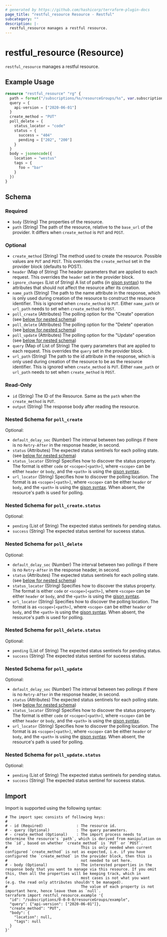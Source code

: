 ```yaml
---
# generated by https://github.com/hashicorp/terraform-plugin-docs
page_title: "restful_resource Resource - Restful"
subcategory: ""
description: |-
  restful_resource manages a restful resource.
---
```


# restful_resource (Resource)

`restful_resource` manages a restful resource.

## Example Usage

```terraform
resource "restful_resource" "rg" {
  path = format("/subscriptions/%s/resourceGroups/%s", var.subscription_id, "example")
  query = {
    api-version = ["2020-06-01"]
  }
  create_method = "PUT"
  poll_delete = {
    status_locator = "code"
    status = {
      success = "404"
      pending = ["202", "200"]
    }
  }
  body = jsonencode({
    location = "westus"
    tags = {
      foo = "bar"
    }
  })
}
```

<!-- schema generated by tfplugindocs -->
## Schema

### Required

- `body` (String) The properties of the resource.
- `path` (String) The path of the resource, relative to the `base_url` of the provider. It differs when `create_method` is `PUT` and `POST`.

### Optional

- `create_method` (String) The method used to create the resource. Possible values are `PUT` and `POST`. This overrides the `create_method` set in the provider block (defaults to POST).
- `header` (Map of String) The header parameters that are applied to each request. This overrides the `header` set in the provider block.
- `ignore_changes` (List of String) A list of paths (in [gjson syntax](https://github.com/tidwall/gjson/blob/master/SYNTAX.md)) to the attributes that should not affect the resource after its creation.
- `name_path` (String) The path to the name attribute in the response, which is only used during creation of the resource to construct the resource identifier. This is ignored when `create_method` is `PUT`. Either `name_path` or `url_path` needs to set when `create_method` is `POST`.
- `poll_create` (Attributes) The polling option for the "Create" operation (see [below for nested schema](#nestedatt--poll_create))
- `poll_delete` (Attributes) The polling option for the "Delete" operation (see [below for nested schema](#nestedatt--poll_delete))
- `poll_update` (Attributes) The polling option for the "Update" operation (see [below for nested schema](#nestedatt--poll_update))
- `query` (Map of List of String) The query parameters that are applied to each request. This overrides the `query` set in the provider block.
- `url_path` (String) The path to the id attribute in the response, which is only used during creation of the resource to be as the resource identifier. This is ignored when `create_method` is `PUT`. Either `name_path` or `url_path` needs to set when `create_method` is `POST`.

### Read-Only

- `id` (String) The ID of the Resource. Same as the `path` when the `create_method` is `PUT`.
- `output` (String) The response body after reading the resource.

<a id="nestedatt--poll_create"></a>
### Nested Schema for `poll_create`

Optional:

- `default_delay_sec` (Number) The interval between two pollings if there is no `Retry-After` in the response header, in second.
- `status` (Attributes) The expected status sentinels for each polling state. (see [below for nested schema](#nestedatt--poll_create--status))
- `status_locator` (String) Specifies how to discover the status property. The format is either `code` or `<scope>[<path>]`, where `<scope>` can be either `header` or `body`, and the `<path>` is using the [gjson syntax](https://github.com/tidwall/gjson/blob/master/SYNTAX.md).
- `url_locator` (String) Specifies how to discover the polling location. The format is as `<scope>[<path>]`, where `<scope>` can be either `header` or `body`, and the `<path>` is using the [gjson syntax](https://github.com/tidwall/gjson/blob/master/SYNTAX.md). When absent, the resource's path is used for polling.

<a id="nestedatt--poll_create--status"></a>
### Nested Schema for `poll_create.status`

Optional:

- `pending` (List of String) The expected status sentinels for pending status.
- `success` (String) The expected status sentinel for suceess status.



<a id="nestedatt--poll_delete"></a>
### Nested Schema for `poll_delete`

Optional:

- `default_delay_sec` (Number) The interval between two pollings if there is no `Retry-After` in the response header, in second.
- `status` (Attributes) The expected status sentinels for each polling state. (see [below for nested schema](#nestedatt--poll_delete--status))
- `status_locator` (String) Specifies how to discover the status property. The format is either `code` or `<scope>[<path>]`, where `<scope>` can be either `header` or `body`, and the `<path>` is using the [gjson syntax](https://github.com/tidwall/gjson/blob/master/SYNTAX.md).
- `url_locator` (String) Specifies how to discover the polling location. The format is as `<scope>[<path>]`, where `<scope>` can be either `header` or `body`, and the `<path>` is using the [gjson syntax](https://github.com/tidwall/gjson/blob/master/SYNTAX.md). When absent, the resource's path is used for polling.

<a id="nestedatt--poll_delete--status"></a>
### Nested Schema for `poll_delete.status`

Optional:

- `pending` (List of String) The expected status sentinels for pending status.
- `success` (String) The expected status sentinel for suceess status.



<a id="nestedatt--poll_update"></a>
### Nested Schema for `poll_update`

Optional:

- `default_delay_sec` (Number) The interval between two pollings if there is no `Retry-After` in the response header, in second.
- `status` (Attributes) The expected status sentinels for each polling state. (see [below for nested schema](#nestedatt--poll_update--status))
- `status_locator` (String) Specifies how to discover the status property. The format is either `code` or `<scope>[<path>]`, where `<scope>` can be either `header` or `body`, and the `<path>` is using the [gjson syntax](https://github.com/tidwall/gjson/blob/master/SYNTAX.md).
- `url_locator` (String) Specifies how to discover the polling location. The format is as `<scope>[<path>]`, where `<scope>` can be either `header` or `body`, and the `<path>` is using the [gjson syntax](https://github.com/tidwall/gjson/blob/master/SYNTAX.md). When absent, the resource's path is used for polling.

<a id="nestedatt--poll_update--status"></a>
### Nested Schema for `poll_update.status`

Optional:

- `pending` (List of String) The expected status sentinels for pending status.
- `success` (String) The expected status sentinel for suceess status.

## Import

Import is supported using the following syntax:

```shell
# The import spec consists of following keys:
#
# - id (Required)               : The resource id.
# - query (Optional)            : The query parameters.
# - create_method (Optional)    : The import process needs to determine the resource's `path`, which is derived from manipulation on the `id`, based on whether `create_method` is `PUT` or `POST`.
#                                 This is only needed when current configured `create_method` is not as expected, i.e. if you have configured the `create_method` in the provider block, then this is
#                                 not needed to set here.
# - body (Optional)             : The interested properties in the response body that you want to manage via this resource. If you omit this, then all the properties will be keeping track, which in 
#                                 most cases is not what you want (e.g. the read only attributes shouldn't be managed).
#                                 The value of each property is not important here, hence leave them as `null`.
terraform import restful_resource.example '{
  "id": "/subscriptions/0-0-0-0/resourceGroups/example",
  "query": {"api-version": ["2020-06-01"]},
  "create_method": "PUT",
  "body": {
    "location": null,
    "tags": null
  }
}'
```
